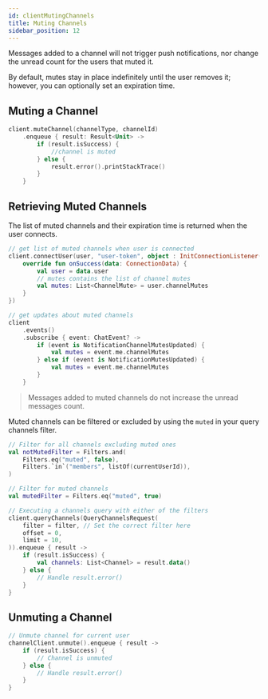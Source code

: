 ```yaml
---
id: clientMutingChannels
title: Muting Channels
sidebar_position: 12
---
```


Messages added to a channel will not trigger push notifications, nor change the unread count for the users that muted it.

By default, mutes stay in place indefinitely until the user removes it; however, you can optionally set an expiration time.

## Muting a Channel

```kotlin
client.muteChannel(channelType, channelId)
    .enqueue { result: Result<Unit> ->
        if (result.isSuccess) {
            //channel is muted
        } else {
            result.error().printStackTrace()
        }
    }
```

## Retrieving Muted Channels

The list of muted channels and their expiration time is returned when the user connects.

```kotlin
// get list of muted channels when user is connected
client.connectUser(user, "user-token", object : InitConnectionListener() {
    override fun onSuccess(data: ConnectionData) {
        val user = data.user
        // mutes contains the list of channel mutes
        val mutes: List<ChannelMute> = user.channelMutes
    }
})

// get updates about muted channels
client
    .events()
    .subscribe { event: ChatEvent? ->
        if (event is NotificationChannelMutesUpdated) {
            val mutes = event.me.channelMutes
        } else if (event is NotificationMutesUpdated) {
            val mutes = event.me.channelMutes
        }
    }
```

> Messages added to muted channels do not increase the unread messages count.

Muted channels can be filtered or excluded by using the `muted` in your query channels filter.

```kotlin
// Filter for all channels excluding muted ones
val notMutedFilter = Filters.and(
    Filters.eq("muted", false),
    Filters.`in`("members", listOf(currentUserId)),
)

// Filter for muted channels
val mutedFilter = Filters.eq("muted", true)

// Executing a channels query with either of the filters
client.queryChannels(QueryChannelsRequest(
    filter = filter, // Set the correct filter here
    offset = 0,
    limit = 10,
)).enqueue { result ->
    if (result.isSuccess) {
        val channels: List<Channel> = result.data()
    } else {
        // Handle result.error()
    }
}
```

## Unmuting a Channel

```kotlin
// Unmute channel for current user
channelClient.unmute().enqueue { result ->
    if (result.isSuccess) {
        // Channel is unmuted
    } else {
        // Handle result.error()
    }
}
```
